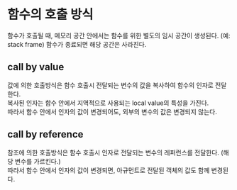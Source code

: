 # 함수의 호출 방식

함수가 호출될 때, 메모리 공간 안에서는 함수를 위한 별도의 임시 공간이 생성된다. (예: stack frame) 함수가 종료되면 해당 공간은 사라진다.

## call by value
값에 의한 호출방식은 함수 호출시 전달되는 변수의 값을 복사하여 함수의 인자로 전달한다.  <br>
복사된 인자는 함수 안에서 지역적으로 사용되는 local value의 특성을 가진다.  <br>
따라서 함수 안에서 인자의 값이 변경되어도, 외부의 변수의 값은 변경되지 않는다. <br>

## call by reference

참조에 의한 호출방식은 함수 호출시 인자로 전달되는 변수의 레퍼런스를 전달한다. (해당 변수를 가르킨다.)  <br>
따라서 함수 안에서 인자의 값이 변경되면, 아규먼트로 전달된 객체의 값도 함께 변경된다. <br>

 
